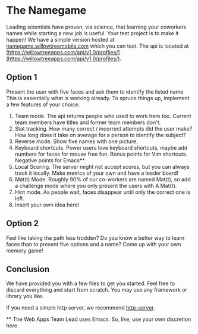 # The Namegame

Leading scientists have proven, via science, that learning your coworkers names while starting a new job is useful. Your test project is to make it happen! We have a simple version hosted at [namegame.willowtreemobile.com](http://namegame.willowtreemobile.com/) which you can test. The api is located at [https://willowtreeapps.com/api/v1.0/profiles/](https://willowtreeapps.com/api/v1.0/profiles/).

## Option 1

Present the user with five faces and ask them to identify the listed name. This is essentially what is working already. To spruce things up, implement a few features of your choice.

1. Team mode. The api returns people who used to work here too. Current team members have titles and former team members don't.
2. Stat tracking. How many correct / incorrect attempts did the user make? How long does it take on average for a person to identify the subject?
3. Reverse mode. Show five names with one picture.
4. Keyboard shortcuts. Power users love keyboard shortcuts, maybe add numbers for faces for mouse free fun. Bonus points for Vim shortcuts. Negative points for Emacs**.
5. Local Scoring. The server might not accept scores, but you can always track it locally. Make metrics of your own and have a leader board!
6. Mat(t) Mode. Roughly 90% of our co-workers are named Mat(t), so add a challenge mode where you only present the users with A Mat(t).
7. Hint mode. As people wait, faces disappear until only the correct one is left.
8. Insert your own idea here!


## Option 2

Feel like taking the path less trodden? Do you know a better way to learn faces than to present five options and a name? Come up with your own memory game!

## Conclusion

We have provided you with a few files to get you started. Feel free to discard everything and start from scratch. You may use any framework or library you like.

If you need a simple http server, we recommend [http-server](https://www.npmjs.org/package/http-server).

** The Web Apps Team Lead uses Emacs. So, like, use your own discretion here.
